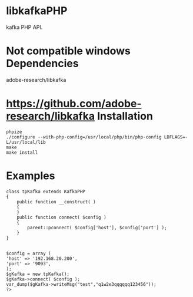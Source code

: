 libkafkaPHP
===========

kafka PHP API. 

Not compatible windows
Dependencies
============
 adobe-research/libkafka
 
 https://github.com/adobe-research/libkafka
Installation
============
```
phpize
./configure --with-php-config=/usr/local/php/bin/php-config LDFLAGS=-L/usr/local/lib
make
make install
```
Examples
========
```<?php
class tpKafka extends KafkaPHP
{
	public function __construct( )
	{
	}
	public function connect( $config )
	{
		parent::pconnect( $config['host'], $config['port'] );
	}
}


$config = array (
'host' => '192.168.20.200',
'port' => '9093',
);
$gKafka = new tpKafka();
$gKafka->connect( $config );
var_dump($gKafka->writeMsg("test","q1w2e3qqqqqq123456"));
?>
```

